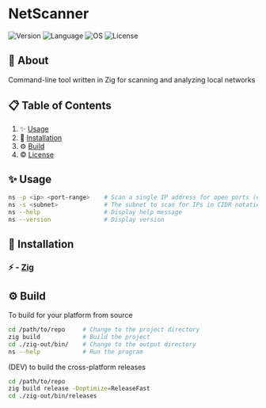 # NetScanner

![Version](https://img.shields.io/badge/Version-v0.3.0-red)
![Language](https://img.shields.io/badge/Language-0.13.0-orange?logo=zig&logoSize=auto)
![OS](https://img.shields.io/badge/OS-Linux%2C%20MacOS%2C%20Windows-blue)
![License](https://img.shields.io/badge/License-GNU%20GPL--3.0-green)


## 🚀 About

Command-line tool written in Zig for scanning and analyzing local networks

## 📋 Table of Contents

1. ✨ [Usage](#usage)
2. 🔨 [Installation](#installation)
3. ⚙️ [Build](#build)
4. ©️ [License](../LICENSE)

## <a name="usage">✨ Usage</a>

```sh
ns -p <ip> <port-range>    # Scan a single IP address for open ports (example: 192.168.1.1 1-1024)
ns -s <subnet>             # The subnet to scan for IPs in CIDR notation (example: 192.168.0.1/24)
ns --help                  # Display help message
ns --version               # Display version
```

## <a name="installation">🔨 Installation</a>

### ⚡ - [Zig](https://ziglang.org/)

## <a name="build">⚙️ Build </a>

To build for your platform from source

```sh
cd /path/to/repo     # Change to the project directory
zig build            # Build the project
cd ./zig-out/bin/    # Change to the output directory
ns --help            # Run the program
```

(DEV) to build the cross-platform releases

```sh
cd /path/to/repo
zig build release -Doptimize=ReleaseFast
cd ./zig-out/bin/releases
```
